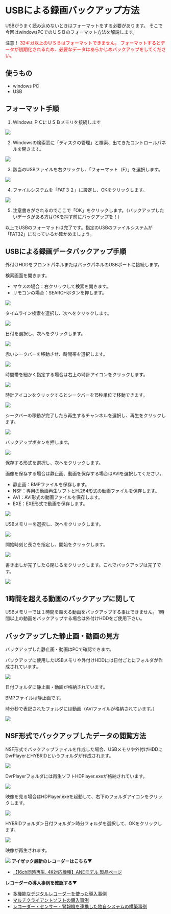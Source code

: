 # USBによる録画バックアップ方法
USBがうまく読み込めないときはフォーマットをする必要があります。
そこで今回はwindowsPCでのＵＳＢのフォーマット方法を解説します。

注意！
<span style="color: red; ">32ギガ以上のＵＳＢはフォーマットできません。
フォーマットするとデータが初期化されるため、必要なデータはあらかじめバックアップをしてください。</span>

## 使うもの
- windows PC
- USB

## フォーマット手順
1. Ｗindows ＰＣにＵＳＢメモリを接続します

![](./images/backup-usb2/001.jpg)



2. Windowsの検索窓に「ディスクの管理」と検索、出てきたコントロールパネルを開きます。

![](./images/backup-usb2/002.jpg)

3. 該当のUSBファイルを右クリックし、「フォーマット（F）」を選択します。

![](./images/backup-usb2/003.jpg)


4. ファイルシステムを「FAT３２」に設定し、OKをクリックします。

![](./images/backup-usb2/004.jpg)


5. 注意書きがされるのでここで「OK」をクリックします。（バックアップしたいデータがある方はOKを押す前にバックアップを！）

以上でUSBのフォーマットは完了です。指定のUSBのファイルシステムが「FAT32」になっているか確かめましょう。

## USBによる録画データバックアップ手順
外付けHDDをフロントパネルまたはバックパネルのUSBポートに接続します。

検索画面を開きます。

- マウスの場合：右クリックして検索を開きます。
- リモコンの場合：SEARCHボタンを押します。

![](./images/backup-usb/001.jpg)

タイムライン検索を選択し、次へをクリックします。

![](./images/backup-usb/002.jpg)

日付を選択し、次へをクリックします。

![](./images/backup-usb/003.jpg)

赤いシークバーを移動させ、時間帯を選択します。

![](./images/backup-usb/004.jpg)


時間帯を細かく指定する場合は右上の時計アイコンをクリックします。

![](./images/backup-usb/005.jpg)

時計アイコンをクリックするとシークバーを15秒単位で移動できます。

![](./images/backup-usb/006.jpg)


シークバーの移動が完了したら再生するチャンネルを選択し、再生をクリックします。

![](./images/backup-usb/007.jpg)

バックアップボタンを押します。

![](./images/backup-usb/008.jpg)

保存する形式を選択し、次へをクリックします。

画像を保存する場合は静止画、動画を保存する場合はAVIを選択してください。

- 静止画：BMPファイルを保存します。
- NSF：専用の動画再生ソフトとH.264形式の動画ファイルを保存します。
- AVI：AVI形式の動画ファイルを保存します。
- EXE：EXE形式で動画を保存します。

![](./images/backup-usb/009.jpg)

USBメモリーを選択し、次へをクリックします。

![](./images/backup-usb/010.jpg)


開始時刻と長さを指定し、開始をクリックします。

![](./images/backup-usb/011.jpg)


書き出しが完了したら閉じるをクリックします。これでバックアップは完了です。

![](./images/backup-usb/012.jpg)

## 1時間を超える動画のバックアップに関して
USBメモリーでは１時間を超える動画をバックアップする事はできません。
1時間以上の動画をバックアップする場合は外付けHDDをご使用下さい。


## バックアップした静止画・動画の見方

バックアップした静止画・動画はPCで確認できます。

バックアップに使用したUSBメモリや外付けHDDには日付ごとにフォルダが作成されています。

![](./images/backup-usb/019.jpg)

日付フォルダに静止画・動画が格納されています。

BMPファイルは静止画です。

時分秒で表記されたフォルダには動画（AVIファイルが格納されています。）

![](./images/backup-usb/020.jpg)

## NSF形式でバックアップしたデータの閲覧方法

NSF形式でバックアップファイルを作成した場合、USBメモリや外付けHDDにDvrPlayerとHYBRIDというフォルダが作成されます。

![](./images/backup-usb/021.jpg)

DvrPlayerフォルダには再生ソフトHDPlayer.exeが格納されています。

![](./images/backup-usb/022.jpg)

映像を見る場合はHDPlayer.exeを起動して、右下のフォルダアイコンをクリックします。

![](./images/backup-usb/023.jpg)

HYBRIDフォルダ＞日付フォルダ＞時分フォルダを選択して、OKをクリックします。

![](./images/backup-usb/024.jpg)

映像が再生されます。

![](./images/backup-usb/025.jpg)
**アイゼック最新のレコーダーはこちら▼**
- [【16ch同時再生, 4K対応機種】ANEモデル 製品ページ](https://isecj.jp/recorder/recorder-ane)

**レコーダーの導入事例を確認する▼**
- [多機能なデジタルレコーダーを使った導入事例](https://isecj.jp/case/security-enhancement)
- [マルチクライアントソフトの導入事例](https://isecj.jp/case/netcafe-camera)
- [レコーダー・センサー・警報機を連携した独自システムの構築事例](https://isecj.jp/case/system-design)
